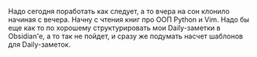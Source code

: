 Надо сегодня поработать как следует, а то вчера на сон клонило начиная с вечера. Начну с чтения книг про ООП Python и Vim. Надо бы еще как то по хорошему структурировать мои Daily-заметки в Obsidian'e, а то так не пойдет, и сразу же подумать насчет шаблонов для Daily-заметок.